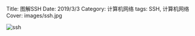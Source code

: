 Title:  图解SSH
Date: 2019/3/3
Category: 计算机网络
tags: SSH, 计算机网络
Cover: images/ssh.jpg


![ssh]({static}../images/加密算法.jpg)

